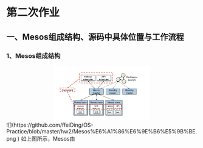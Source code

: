 # 第二次作业
## 一、Mesos组成结构、源码中具体位置与工作流程
### 1、Mesos组成结构
<div align=center><img width="50%" height="50%" src="https://github.com/ffeiDing/OS-Practice/blob/master/hw2/Mesos%E6%A1%86%E6%9E%B6%E5%9B%BE.png"/></div>
![](https://github.com/ffeiDing/OS-Practice/blob/master/hw2/Mesos%E6%A1%86%E6%9E%B6%E5%9B%BE.png )
如上图所示，Mesos由
